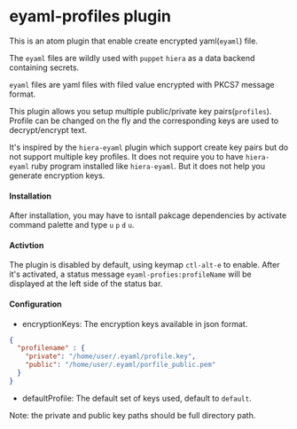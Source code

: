 eyaml-profiles plugin
=======

This is an atom plugin that enable create encrypted yaml(`eyaml`) file.

The `eyaml` files are wildly used with `puppet` `hiera` as a data backend containing secrets.

`eyaml` files are yaml files with filed value encrypted with PKCS7 message format.

This plugin allows you setup multiple public/private key pairs(`profiles`). Profile can be changed on the fly and the corresponding keys are used to decrypt/encrypt text.

It's inspired by the `hiera-eyaml` plugin which support create key pairs but do not support multiple key profiles. It does not require you to have `hiera-eyaml` ruby program installed like `hiera-eyaml`. But it does not help you generate encryption keys.

#### Installation #####

After installation, you may have to isntall pakcage dependencies by activate command palette and type `u` `p` `d` `u`.

#### Activtion ####

The plugin is disabled by default, using keymap `ctl-alt-e` to enable. After it's activated, a status message `eyaml-profies:profileName` will be displayed at the left side of the status bar.

#### Configuration

* encryptionKeys:
The encryption keys available in json format.

```json
{
  "profilename" : {
    "private": "/home/user/.eyaml/profile.key",
    "public": "/home/user/.eyaml/porfile_public.pem"
  }
}
```

* defaultProfile:
The default set of keys used, default to `default`.

Note: the private and public key paths should be full directory path.
